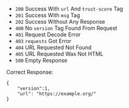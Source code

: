 - `200` Success With `url` And `trust-score` Tag
- `201` Success With `msg` Tag
- `202` Success Without Any Response
- `400` No `version` Tag Found From Request
- `401` Request Decode Error
- `403` `requests` Got Error
- `404` URL Requested Not Found
- `405` URL Requested Was Not HTML
- `500` Empty Response

Correct Response:

    {
        "version":1,
        "url": "https://example.org/"
    }

